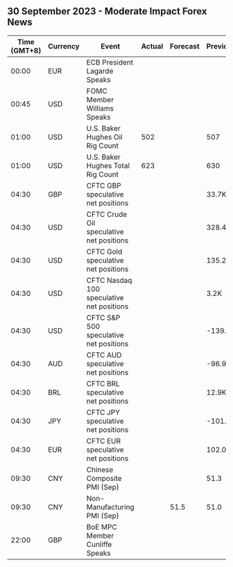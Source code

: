 ## 30 September 2023 - Moderate Impact Forex News

| Time (GMT+8) | Currency | Event | Actual | Forecast | Previous |
|------|----------|-------|--------|----------|----------|
| 00:00 | EUR | ECB President Lagarde Speaks |  |  |  |
| 00:45 | USD | FOMC Member Williams Speaks |  |  |  |
| 01:00 | USD | U.S. Baker Hughes Oil Rig Count | 502 |  | 507 |
| 01:00 | USD | U.S. Baker Hughes Total Rig Count | 623 |  | 630 |
| 04:30 | GBP | CFTC GBP speculative net positions |  |  | 33.7K |
| 04:30 | USD | CFTC Crude Oil speculative net positions |  |  | 328.4K |
| 04:30 | USD | CFTC Gold speculative net positions |  |  | 135.2K |
| 04:30 | USD | CFTC Nasdaq 100 speculative net positions |  |  | 3.2K |
| 04:30 | USD | CFTC S&P 500 speculative net positions |  |  | -139.0K |
| 04:30 | AUD | CFTC AUD speculative net positions |  |  | -96.9K |
| 04:30 | BRL | CFTC BRL speculative net positions |  |  | 12.9K |
| 04:30 | JPY | CFTC JPY speculative net positions |  |  | -101.6K |
| 04:30 | EUR | CFTC EUR speculative net positions |  |  | 102.0K |
| 09:30 | CNY | Chinese Composite PMI (Sep) |  |  | 51.3 |
| 09:30 | CNY | Non-Manufacturing PMI (Sep) |  | 51.5 | 51.0 |
| 22:00 | GBP | BoE MPC Member Cunliffe Speaks |  |  |  |
